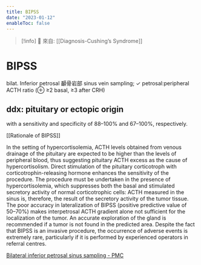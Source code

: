 ```yaml
---
title: BIPSS
date: "2023-01-12"
enableToc: false
---
```


> [!info]
> 🌱 來自: [[Diagnosis-Cushing’s Syndrome]]

# BIPSS

bilat. Inferior petrosal 顳骨岩部 sinus vein sampling;
✓ petrosal:peripheral ACTH ratio (⊕ ≥2 basal, ≥3 after CRH)

## ddx: pituitary or ectopic origin
with a sensitivity and specificity of 88–100% and 67–100%, respectively.

[[Rationale of BIPSS]]

In the setting of hypercortisolemia, ACTH levels obtained from venous drainage of the pituitary are expected to be higher than the levels of peripheral blood, thus suggesting pituitary ACTH excess as the cause of hypercortisolism.
Direct stimulation of the pituitary corticotroph with corticotrophin-releasing hormone enhances the sensitivity of the procedure.
The procedure must be undertaken in the presence of hypercortisolemia, which suppresses both the basal and stimulated secretory activity of normal corticotrophic cells: ACTH measured in the sinus is, therefore, the result of the secretory activity of the tumor tissue.
The poor accuracy in lateralization of BIPSS (positive predictive value of 50–70%) makes interpetrosal ACTH gradient alone not sufficient for the localization of the tumor.
An accurate exploration of the gland is recommended if a tumor is not found in the predicted area.
Despite the fact that BIPSS is an invasive procedure, the occurrence of adverse events is extremely rare, particularly if it is performed by experienced operators in referral centres.

[Bilateral inferior petrosal sinus sampling - PMC](https://www.ncbi.nlm.nih.gov/pmc/articles/PMC5002953/)

